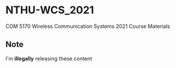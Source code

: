 # NTHU-WCS_2021
COM 5170 Wireless Communication Systems 2021 Course Materials

## Note
I'm **illegally** releasing these content 
